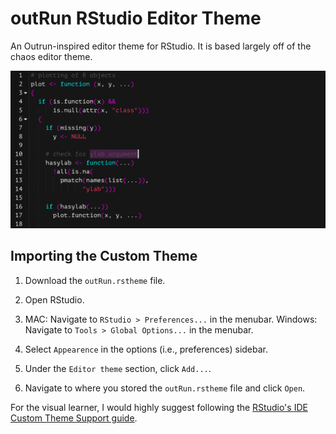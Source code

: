 # outRun RStudio Editor Theme

An Outrun-inspired editor theme for RStudio. It is based largely off of the chaos editor theme.

![Example of Outrun Theme](https://github.com/camkay/outRun/blob/master/example/outrun_theme_example.png)

## Importing the Custom Theme

1. Download the `outRun.rstheme` file. 

1. Open RStudio. 

1. MAC: Navigate to `RStudio > Preferences...` in the menubar. 
   Windows: Navigate to `Tools > Global Options...` in the menubar.
   
1. Select `Appearence` in the options (i.e., preferences) sidebar.

1. Under the `Editor theme` section, click `Add...`.

1. Navigate to where you stored the `outRun.rstheme` file and click `Open`.


For the visual learner, I would highly suggest following the [RStudio's IDE Custom Theme Support guide](https://blog.rstudio.com/2018/10/29/rstudio-ide-custom-theme-support/#importing-a-custom-theme).